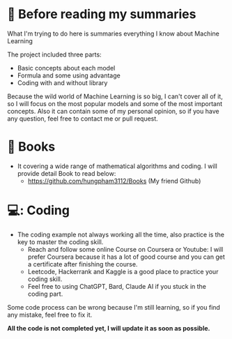 # 📓 Before reading my summaries

What I'm trying to do here is summaries everything I know about Machine Learning

The project included three parts:
- Basic concepts about each model
- Formula and some using advantage
- Coding with and without library

Because the wild world of Machine Learning is so big, I can't cover all of it, so I will focus on the most popular models and some of the most important concepts. Also it can contain some of my personal opinion, so if you have any question, feel free to contact me or pull request.

# 📖 Books
- It covering a wide range of mathematical algorithms and coding. I will provide detail Book to read below:
    - https://github.com/hungpham3112/Books (My friend Github)

# 💻: Coding
- The coding example not always working all the time, also practice is the key to master the coding skill. 
    - Reach and follow some online Course on Coursera or Youtube: I will prefer Coursera because it has a lot of good course and you can get a certificate after finishing the course.
    - Leetcode, Hackerrank and Kaggle is a good place to practice your coding skill.
    - Feel free to using ChatGPT, Bard, Claude AI if you stuck in the coding part.
 
Some code process can be wrong because I'm still learning, so if you find any mistake, feel free to fix it.

**All the code is not completed yet, I will update it as soon as possible.**

